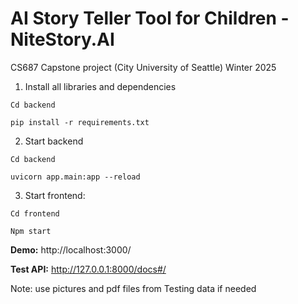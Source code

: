 # AI Story Teller Tool for Children - NiteStory.AI
CS687 Capstone project (City University of Seattle) Winter 2025

1. Install all libraries and dependencies
```
Cd backend
```
```
pip install -r requirements.txt
```

2. Start backend

```
Cd backend
```
```
uvicorn app.main:app --reload 
```
3. Start frontend:

```
Cd frontend
```
```
Npm start
``` 

**Demo:** http://localhost:3000/ 

**Test API:** http://127.0.0.1:8000/docs#/ 

Note: use pictures and pdf files from Testing data if needed
